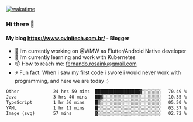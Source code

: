 [![wakatime](https://wakatime.com/badge/user/d5892087-17e6-46ab-8384-91a71a9b88d8.svg)](https://wakatime.com/@d5892087-17e6-46ab-8384-91a71a9b88d8)
### Hi there 👋

#### My blog https://www.ovinitech.com.br/ - Blogger

- 🔭 I’m currently working on @WMW as Flutter/Android Native developer
- 🌱 I’m currently learning and work with Kubernetes
- 📫 How to reach me: fernando.rosaink@gmail.com 
- ⚡ Fun fact: When i saw my first code i swore i would never work with programming, and here we are today :)

<!--START_SECTION:waka-->

```txt
Other             24 hrs 59 mins  █████████████████▓░░░░░░░   70.49 %
Java              3 hrs 40 mins   ██▓░░░░░░░░░░░░░░░░░░░░░░   10.35 %
TypeScript        1 hr 56 mins    █▒░░░░░░░░░░░░░░░░░░░░░░░   05.50 %
YAML              1 hr 11 mins    █░░░░░░░░░░░░░░░░░░░░░░░░   03.37 %
Image (svg)       57 mins         ▓░░░░░░░░░░░░░░░░░░░░░░░░   02.72 %
```

<!--END_SECTION:waka-->
